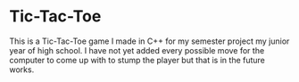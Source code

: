 # Tic-Tac-Toe

This is a Tic-Tac-Toe game I made in C++ for my semester project my junior year of high school.
I have not yet added every possible move for the computer to come up with to
stump the player but that is in the future works.
